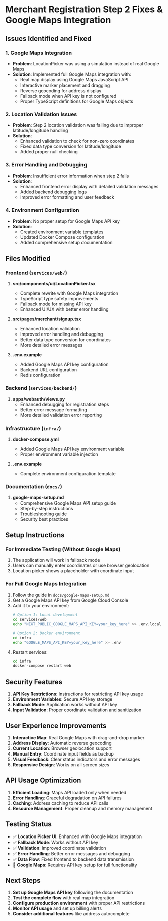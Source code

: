 # Merchant Registration Step 2 Fixes & Google Maps Integration

## Issues Identified and Fixed

### 1. **Google Maps Integration**
- **Problem**: LocationPicker was using a simulation instead of real Google Maps
- **Solution**: Implemented full Google Maps integration with:
  - Real map display using Google Maps JavaScript API
  - Interactive marker placement and dragging
  - Reverse geocoding for address display
  - Fallback mode when API key is not configured
  - Proper TypeScript definitions for Google Maps objects

### 2. **Location Validation Issues**
- **Problem**: Step 2 location validation was failing due to improper latitude/longitude handling
- **Solution**: 
  - Enhanced validation to check for non-zero coordinates
  - Fixed data type conversion for latitude/longitude
  - Added proper null checking

### 3. **Error Handling and Debugging**
- **Problem**: Insufficient error information when step 2 fails
- **Solution**:
  - Enhanced frontend error display with detailed validation messages
  - Added backend debugging logs
  - Improved error formatting and user feedback

### 4. **Environment Configuration**
- **Problem**: No proper setup for Google Maps API key
- **Solution**:
  - Created environment variable templates
  - Updated Docker Compose configuration
  - Added comprehensive setup documentation

## Files Modified

### Frontend (`services/web/`)
1. **src/components/ui/LocationPicker.tsx**
   - Complete rewrite with Google Maps integration
   - TypeScript type safety improvements
   - Fallback mode for missing API key
   - Enhanced UI/UX with better error handling

2. **src/pages/merchant/signup.tsx**
   - Enhanced location validation
   - Improved error handling and debugging
   - Better data type conversion for coordinates
   - More detailed error messages

3. **.env.example**
   - Added Google Maps API key configuration
   - Backend URL configuration
   - Redis configuration

### Backend (`services/backend/`)
1. **apps/webauth/views.py**
   - Enhanced debugging for registration steps
   - Better error message formatting
   - More detailed validation error reporting

### Infrastructure (`infra/`)
1. **docker-compose.yml**
   - Added Google Maps API key environment variable
   - Proper environment variable injection

2. **.env.example**
   - Complete environment configuration template

### Documentation (`docs/`)
1. **google-maps-setup.md**
   - Comprehensive Google Maps API setup guide
   - Step-by-step instructions
   - Troubleshooting guide
   - Security best practices

## Setup Instructions

### For Immediate Testing (Without Google Maps)
1. The application will work in fallback mode
2. Users can manually enter coordinates or use browser geolocation
3. Location picker shows a placeholder with coordinate input

### For Full Google Maps Integration
1. Follow the guide in `docs/google-maps-setup.md`
2. Get a Google Maps API key from Google Cloud Console
3. Add it to your environment:
   ```bash
   # Option 1: Local development
   cd services/web
   echo "NEXT_PUBLIC_GOOGLE_MAPS_API_KEY=your_key_here" >> .env.local
   
   # Option 2: Docker environment
   cd infra
   echo "GOOGLE_MAPS_API_KEY=your_key_here" >> .env
   ```
4. Restart services:
   ```bash
   cd infra
   docker-compose restart web
   ```

## Security Features

1. **API Key Restrictions**: Instructions for restricting API key usage
2. **Environment Variables**: Secure API key storage
3. **Fallback Mode**: Application works without API key
4. **Input Validation**: Proper coordinate validation and sanitization

## User Experience Improvements

1. **Interactive Map**: Real Google Maps with drag-and-drop marker
2. **Address Display**: Automatic reverse geocoding
3. **Current Location**: Browser geolocation support
4. **Manual Entry**: Coordinate input fields as backup
5. **Visual Feedback**: Clear status indicators and error messages
6. **Responsive Design**: Works on all screen sizes

## API Usage Optimization

1. **Efficient Loading**: Maps API loaded only when needed
2. **Error Handling**: Graceful degradation on API failures
3. **Caching**: Address caching to reduce API calls
4. **Resource Management**: Proper cleanup and memory management

## Testing Status

- ✅ **Location Picker UI**: Enhanced with Google Maps integration
- ✅ **Fallback Mode**: Works without API key
- ✅ **Validation**: Improved coordinate validation
- ✅ **Error Handling**: Better error messages and debugging
- ✅ **Data Flow**: Fixed frontend to backend data transmission
- 🔄 **Google Maps**: Requires API key setup for full functionality

## Next Steps

1. **Set up Google Maps API key** following the documentation
2. **Test the complete flow** with real map integration
3. **Configure production environment** with proper API restrictions
4. **Monitor API usage** and set up billing alerts
5. **Consider additional features** like address autocomplete
